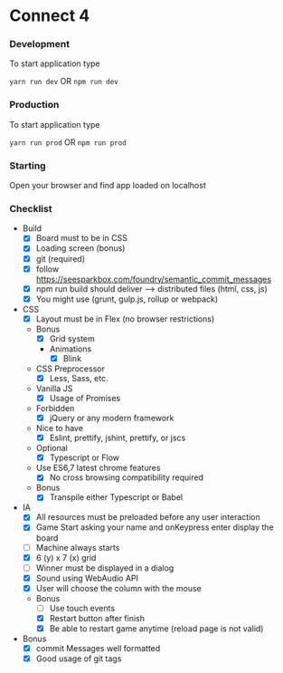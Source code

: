 # Connect 4  

### Development

To start application type

``` yarn run dev ``` OR ``` npm run dev ```

### Production

To start application type

``` yarn run prod ``` OR ``` npm run prod ```

### Starting

Open your browser and find app loaded on localhost

### Checklist

* Build
    - [x] Board must to be in CSS
    - [x] Loading screen (bonus)
    - [x] git (required)
    - [x] follow https://seesparkbox.com/foundry/semantic_commit_messages
    - [x] npm run build should deliver —> distributed files (html, css, js)
    - [x] You might use (grunt, gulp.js, rollup or webpack) 
* CSS
    - [x] Layout must be in Flex (no browser restrictions)
  * Bonus
    - [x] Grid system
    * Animations
      - [x] Blink
  * CSS Preprocessor
    - [x] Less, Sass, etc.
  * Vanilla JS
    - [x] Usage of Promises
  * Forbidden
    - [x] jQuery or any modern framework
  * Nice to have
    - [x] Eslint, prettify, jshint, prettify, or jscs
  * Optional
    - [x] Typescript or Flow
  * Use ES6,7 latest chrome features
    - [x] No cross browsing compatibility required
  * Bonus
    - [x] Transpile either Typescript or Babel
* IA
    - [x] All resources must be preloaded before any user interaction
    - [x] Game Start asking your name and onKeypress enter display the board
    - [ ] Machine always starts
    - [x] 6 (y) x 7 (x) grid
    - [ ] Winner must be displayed in a dialog
    - [x] Sound using WebAudio API
    - [x] User will choose the column with the mouse
    * Bonus
      - [ ] Use touch events
      - [x] Restart button after finish
      - [x] Be able to restart game anytime (reload page is not valid)
* Bonus
    - [x] commit Messages well formatted
    - [x] Good usage of git tags
